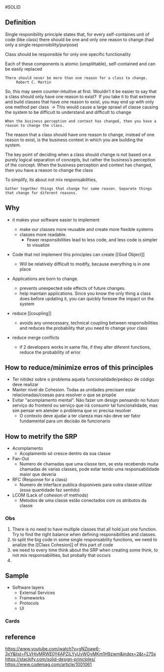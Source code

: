 #SOLID 

## Definition

Single responibility principle states that, for every self-containes unit of code (like class) there should be one and only one reason to change (had only a single responsibility/purpose)

Class should be responsible for only one specific functionality

Each of these components is atomic (unsplittable), self-contained and can be easily replaced


	There should never be more than one reason for a class to change.
		 Robert C. Martin

So, this may seem counter-intuitive at first. Wouldn’t it be easier to say that a class should only have one reason to exist?
	 If you take it to that extreme and build classes that have one reason to exist, you may end up with only one method per class
		 -> This would cause a large sprawl of classe causing the system to be difficult to understand and difficult to change


	When the business perception and context has changed, then you have a reason to change the class.

The reason that a class should have one reason to change, instead of one reason to exist, is the business context in which you are building the system.

The key point of deciding when a class should change is not based on a purely logical separation of concepts, but rather the business’s perception of the concept. When the business perception and context has changed, then you have a reason to change the class

To simplify, its about not mix responsabilities,

	Gather together things that change for same reason. Separate things that change for diferent reasons.


## Why

- it makes your software easier to implement 
	-  make our classes more reusable and create more flexible systems
	-  classes more readable.
		- Fewer responsibilities lead to less code, and less code is simpler to visualize
	
- Code that not implement this principles can create [[God Object]]
	- Will be relatively difficult to modify, because everything is in one place
	
- Applications are born to change.
	- prevents unexpected side effects of future changes.
	- help maintain applications. Since you know the only thing a class does before updating it, you  can quickly foresee the impact on the system 
	
-  reduce [[coupling]]
	- avoids any unnecessary, technical coupling between responsibilities and reduces the probability that you need to change your class

- reduce merge conflicts
	- if 2 developers works in same file, if they alter diferent functions, reduce the probability of error

## How to reduce/minimize erros of this principles

- Ter nitidez sobre o problema aquela funcionalidade/pedaço de código deve realizar
- Manter nivel de Cohesion. Todas as unidades precisam estar relacionadas/coesas para resolver o que se propõe
- Evitar "acomplamento mental". Não fazer um design pensando no futuro serviço do frontend ou serviço que irá consumir tal funcionalidade, mas sim pensar em atender o problema que vc precisa resolver
	- O contexto deve ajudar a ter clareza mas não deve ser fator fundamental para um decisão de funcionario

## How to metrify the SRP

- Acomplamento
	- Acoplamento só cresce dentro da sua classe
- Fan-Out
	- Numero de chamadas que uma classe tem, se esta recebendo muita chamadas de varias classes, pode estar tendo uma responsabilidade maior que deveria
- RFC (Response for a class)
	- Numero de interface publica disponíveis para outra classe utilizar (essa quantidade faz sentido)
- LCOM (Lack of cohesion of methods)
	- Metodos de uma classe estão conectados com os atributos da classe

### Obs

1. There is no need to have multiple classes that all hold just one function. Try to find the right balance when defining responsibilities and classes.
2. to split the big code in some single responsability functions, we need to analize the [[Class Cohesion]] of this part of code
3. we need to every time think about the SRP when creating some think, to not mix responsabilities, but probally that occurs
5. 

## Sample

- Software layers
	- External Services
	- Frameworks
	- Protocols
	- UI





### Cards



## reference

https://www.youtube.com/watch?v=gNZpaw6-3xY&list=PLVHlvMRWE0Y4APZiLYyUyWOyMKm1H9zwm&index=2&t=275s
https://stackify.com/solid-design-principles/
https://www.codemag.com/article/1001061